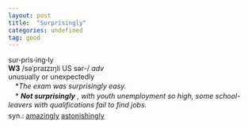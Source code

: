 ```yaml
---
layout: post
title:  "Surprisingly"
categories: undefined
tag: good
---
```

<DIV style="MARGIN: 0px 0px 5px">sur<B>·</B>pris<B>·</B>ing<B>·</B>ly<BR><B>W3</B> /səˈpraɪzɪŋli US sər-/ <I>adv</I> <BR>unusually or unexpectedly<BR>　*<I>The exam was surprisingly easy.</I><BR>　*<I> <B>Not surprisingly</B> , with youth unemployment so high, some school-leavers with qualifications fail to find jobs.</I></DIV>
<DIV style="MARGIN: 0px 0px 5px">
<DIV style="MARGIN: 4px 0px">syn.: <A href="{{ site.baseurl }}/amazingly"><U>amazingly</U></A> <A href="{{ site.baseurl }}/astonishingly"><U>astonishingly</U></A></DIV></DIV>
